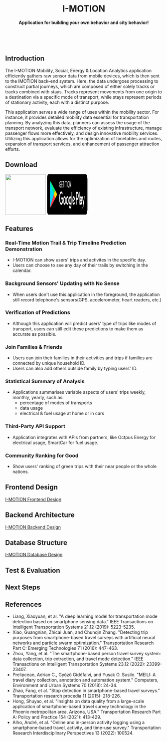 <div align="center">
	<!<img src="Stuff/AppIcon-readme.png" width="200" height="200">
	<h1>I-MOTION</h1>
	<p>
		<b>Application for building your own behavior and city behavior!</b>
	</p>
	<br>
	<br>
	<br>
</div>

## Introduction
The I-MOTION Mobility, Social, Energy & Location Analytics application efficiently gathers raw sensor data from mobile devices, which is then sent to the IMOTION back-end system. 
Here, the data undergoes processing to construct partial journeys, which are composed of either solely tracks or tracks combined with stays. 
Tracks represent movements from one origin to a destination via a specific mode of transport, while stays represent periods of stationary activity, each with a distinct purpose.

This application serves a wide range of uses within the mobility sector. 
For instance, it provides detailed mobility data essential for transportation planning. 
By analyzing this data, planners can assess the usage of the transport network, evaluate the efficiency of existing infrastructure, manage passenger flows more effectively, and design innovative mobility services. 
Utilizing this application allows for the optimization of timetables and routes, expansion of transport services, and enhancement of passenger attraction efforts.

## Download
<img src="https://sindresorhus.com/assets/download-on-app-store-badge.svg" width="130" height="130">
<img src="assets/google_play.svg" width="130" height="130">



## Features

### Real-Time Motion Trail & Trip Timeline Prediction Demonstration

- I-MOTION can show users' trips and activites in the specific 
day.
- Users can choose to see any day of their trails by switching in the calendar.

### Background Sensors' Updating with No Sense

- When users don't use this application in the foreground, the application still record telephone's sensors(GPS, accelerometer, heart readers, etc.)

### Verification of Predictions

- Although this application will predict users' type of trips like modes of transport, users can still edit these predictions to make them as accurate as possible.

### Join Families & Friends

- Users can join their families in their activities and trips if families are connected by unique household ID.
- Users can also add others outside family by typing users' ID.

### Statistical Summary of Analysis

- Applications summarises variable aspects of users' trips weekly, monthly, yearly, such as:
 	- percentage of modes of transports
	- data usage
	- electrical & fuel usage at home or in cars

### Third-Party API Support

- Application integrates with APIs from partners, like Octpus Energy for electrical usage, SmartCar for fuel usage.

### Community Ranking for Good

- Show users' ranking of green trips with their near people or the whole nations.

## Frontend Design
<a href="https://www.figma.com/file/00Vu2B48kec9gSvAqu9Kug/IMOTION-Project?type=design&node-id=402%3A27624&mode=design&t=WScarhWs5W14s5Sn-1">I-MOTION Frontend Design </a>

## Backend Architecture
<a href="assets/backend.pdf">I-MOTION Backend Design </a>

## Database Structure
<a href="https://dbdocs.io/w906323199/I-MOTION-database?view=relationships">I-MOTION Database Design </a>

## Test & Evaluation 
## Next Steps

## References

- Liang, Xiaoyuan, et al. "A deep learning model for transportation mode detection based on smartphone sensing data." IEEE Transactions on Intelligent Transportation Systems 21.12 (2019): 5223-5235.
- Xiao, Guangnian, Zhicai Juan, and Chunqin Zhang. "Detecting trip purposes from smartphone-based travel surveys with artificial neural networks and particle swarm optimization." Transportation Research Part C: Emerging Technologies 71 (2016): 447-463.
- Zhou, Yang, et al. "The smartphone-based person travel survey system: data collection, trip extraction, and travel mode detection." IEEE Transactions on Intelligent Transportation Systems 23.12 (2022): 23399-23407.
- Prelipcean, Adrian C., Győző Gidófalvi, and Yusak O. Susilo. "MEILI: A travel diary collection, annotation and automation system." Computers, Environment and Urban Systems 70 (2018): 24-34.
- Zhao, Fang, et al. "Stop detection in smartphone-based travel surveys." Transportation research procedia 11 (2015): 218-226.
- Hong, Shuyao, et al. "Insights on data quality from a large-scale application of smartphone-based travel survey technology in the Phoenix metropolitan area, Arizona, USA." Transportation Research Part A: Policy and Practice 154 (2021): 413-429.
- Alho, André, et al. "Online and in-person activity logging using a smartphone-based travel, activity, and time-use survey." Transportation Research Interdisciplinary Perspectives 13 (2022): 100524.

